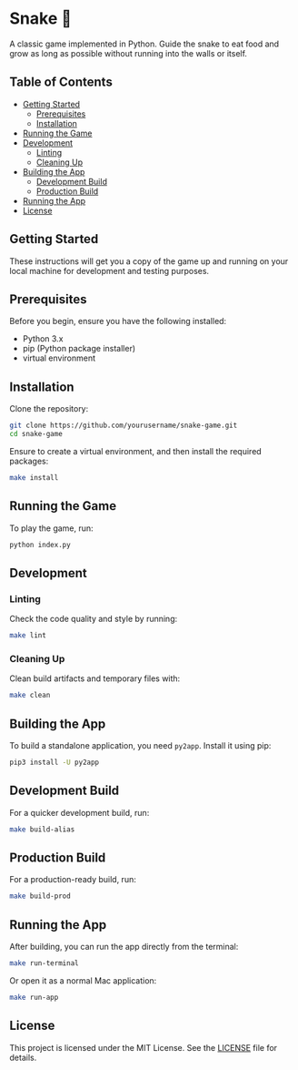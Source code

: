 # Snake 🐍

A classic game implemented in Python. Guide the snake to eat food and grow as long as possible without running into the walls or itself.

## Table of Contents

- [Getting Started](#getting-started)
  - [Prerequisites](#prerequisites)
  - [Installation](#installation)
- [Running the Game](#running-the-game)
- [Development](#development)
  - [Linting](#linting)
  - [Cleaning Up](#cleaning-up)
- [Building the App](#building-the-app)
  - [Development Build](#development-build)
  - [Production Build](#production-build)
- [Running the App](#running-the-app)
- [License](#license)

## Getting Started

These instructions will get you a copy of the game up and running on your local machine for development and testing purposes.

## Prerequisites

Before you begin, ensure you have the following installed:
- Python 3.x
- pip (Python package installer)
- virtual environment

## Installation

Clone the repository:

```bash
git clone https://github.com/yourusername/snake-game.git
cd snake-game
```

Ensure to create a virtual environment, and then install the required packages:

```bash
make install
```

## Running the Game

To play the game, run:

```bash
python index.py
```

## Development

### Linting

Check the code quality and style by running:

```bash
make lint
```

### Cleaning Up

Clean build artifacts and temporary files with:

```bash
make clean
```

## Building the App

To build a standalone application, you need `py2app`. Install it using pip:

```bash
pip3 install -U py2app
```

## Development Build

For a quicker development build, run:

```bash
make build-alias
```

## Production Build

For a production-ready build, run:

```bash
make build-prod
```

## Running the App

After building, you can run the app directly from the terminal:

```bash
make run-terminal
```

Or open it as a normal Mac application:

```bash
make run-app
```

## License

This project is licensed under the MIT License. See the [LICENSE](/LICENSE) file for details.
